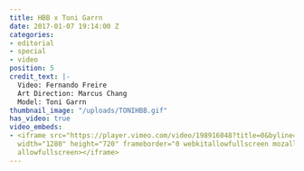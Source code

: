 ```yaml
---
title: HBB x Toni Garrn
date: 2017-01-07 19:14:00 Z
categories:
- editorial
- special
- video
position: 5
credit_text: |-
  Video: Fernando Freire
  Art Direction: Marcus Chang
  Model: Toni Garrn
thumbnail_image: "/uploads/TONIHBB.gif"
has_video: true
video_embeds:
- <iframe src="https://player.vimeo.com/video/198916048?title=0&byline=0&portrait=0"
  width="1280" height="720" frameborder="0 webkitallowfullscreen mozallowfullscreen
  allowfullscreen></iframe>
---
```



